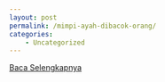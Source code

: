 ```yaml
---
layout: post
permalink: /mimpi-ayah-dibacok-orang/
categories:
    - Uncategorized
---
```


[Baca Selengkapnya](/05)
